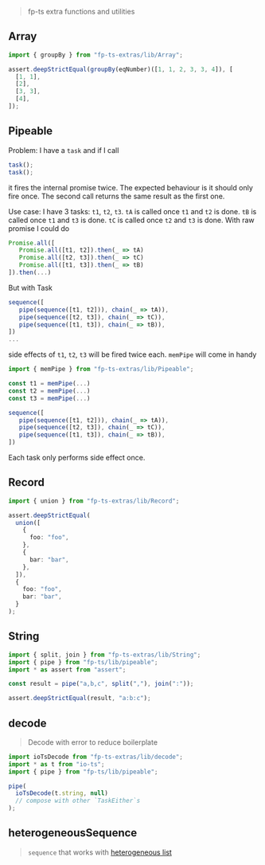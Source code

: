 > fp-ts extra functions and utilities

## Array

```ts
import { groupBy } from "fp-ts-extras/lib/Array";

assert.deepStrictEqual(groupBy(eqNumber)([1, 1, 2, 3, 3, 4]), [
  [1, 1],
  [2],
  [3, 3],
  [4],
]);
```

## Pipeable

Problem: I have a `task` and if I call

```ts
task();
task();
```

it fires the internal promise twice. The expected behaviour is it should only fire once. The second call returns the same result as the first one.

Use case: I have 3 tasks: `t1`, `t2`, `t3`. `tA` is called once `t1` and `t2` is done. `tB` is called once `t1` and `t3` is done. `tC` is called once `t2` and `t3` is done. With raw promise I could do

```ts
Promise.all([
   Promise.all([t1, t2]).then(_ => tA)
   Promise.all([t2, t3]).then(_ => tC)
   Promise.all([t1, t3]).then(_ => tB)
]).then(...)
```

But with Task

```ts
sequence([
   pipe(sequence([t1, t2])), chain(_ => tA)),
   pipe(sequence([t2, t3]), chain(_ => tC)),
   pipe(sequence([t1, t3]), chain(_ => tB)),
])
...
```

side effects of `t1`, `t2`, `t3` will be fired twice each. `memPipe` will come in handy

```ts
import { memPipe } from "fp-ts-extras/lib/Pipeable";

const t1 = memPipe(...)
const t2 = memPipe(...)
const t3 = memPipe(...)

sequence([
   pipe(sequence([t1, t2])), chain(_ => tA)),
   pipe(sequence([t2, t3]), chain(_ => tC)),
   pipe(sequence([t1, t3]), chain(_ => tB)),
])
```

Each task only performs side effect once.

## Record

```ts
import { union } from "fp-ts-extras/lib/Record";

assert.deepStrictEqual(
  union([
    {
      foo: "foo",
    },
    {
      bar: "bar",
    },
  ]),
  {
    foo: "foo",
    bar: "bar",
  }
);
```

## String

```ts
import { split, join } from "fp-ts-extras/lib/String";
import { pipe } from "fp-ts/lib/pipeable";
import * as assert from "assert";

const result = pipe("a,b,c", split(","), join(":"));

assert.deepStrictEqual(result, "a:b:c");
```

## decode

> Decode with error to reduce boilerplate

```ts
import ioTsDecode from "fp-ts-extras/lib/decode";
import * as t from "io-ts";
import { pipe } from "fp-ts/lib/pipeable";

pipe(
  ioTsDecode(t.string, null)
  // compose with other `TaskEither`s
);
```

## heterogeneousSequence

> `sequence` that works with [heterogeneous list](https://wiki.haskell.org/Heterogenous_collections)
